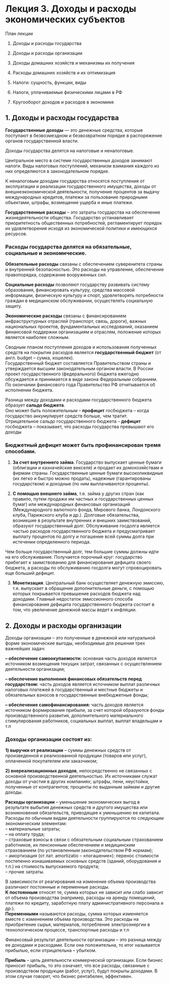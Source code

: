 # Лекция 3. Доходы и расходы экономических субъектов


План лекции

1. Доходы и расходы государства

2. Доходы и расходы организации

3. Доходы домашних хозяйств и механизмы их получения

4. Расходы домашних хозяйств и их оптимизация

5. Налоги: сущность, функции, виды

6. Налоги, уплачиваемые физическими лицами в РФ

7. Кругооборот доходов и расходов в экономике


## 1. Доходы и расходы государства

**Государственные доходы** — это денежные средства, которые поступают
в безвозмездном и безвозвратном порядке в распоряжение органов
государственной власти.

Доходы государства делятся на налоговые и неналоговые.

Центральное место в системе государственных доходов занимают
налоги. Виды налоговых поступлений, механизм взимания каждого из них
определяются в законодательном порядке.

К неналоговым доходам государства относятся поступления от
эксплуатации и реализации государственного имущества, доходы от
внешнеэкономической деятельности, получение процентов за выдачу
международных кредитов, платежи за пользование природными объектами,
штрафы, возмещение ущерба и иные платежи.

**Государственные расходы** – это затраты государства на обеспечение
жизнедеятельности общества. Государство устанавливает приоритетность
общественных потребностей, регламентирует порядок их удовлетворения
исходя из экономической политики и имеющихся ресурсов.

### Расходы государства делятся на обязательные, социальные и экономические.

**Обязательные расходы** связаны с обеспечением суверенитета страны и
внутренней безопасностью. Это расходы на управление, обеспечение
правопорядка, содержание вооруженных сил.

**Социальные расходы** позволяют государству развивать систему
образования, финансировать культуру, средства массовой информации,
физическую культуру и спорт, удовлетворять потребности граждан в
медицинском обслуживании, осуществлять социальную защиту.

**Экономические расходы** связаны с финансированием инфраструктурных
отраслей (транспорт, связь, дороги), важных национальных проектов,
фундаментальных исследований, оказанием финансовой поддержки
организациям и отраслям, положение которых является наиболее сложным.


Сводным планом поступления доходов и использования полученных
средств на покрытие расходов является **государственный бюджет** (от англ.
budget – сумка, кошелек).  
Государственный бюджет составляется
Правительством страны и утверждается высшим законодательным органом
власти. В России проект государственного (федерального) бюджета ежегодно
обсуждается и принимается в виде закона Федеральным собранием. По
окончании финансового года Правительство РФ отчитывается об исполнении
бюджета.

Разница между доходами и расходами государственного бюджета
образует **сальдо бюджета**.  
Оно может быть положительным – **профицит**
госбюджета – когда государство аккумулирует средств больше, чем тратит.  
Отрицательное сальдо государственного бюджета – **дефицит** госбюджета –
показывает, что расходы государства превышают его доходы


### Бюджетный дефицит может быть профинансирован тремя способами.

1. **За счет внутреннего займа**. Государство выпускает ценные бумаги
(облигации и казначейские векселя) и продает их домохозяйствам и фирмам
страны. Государственные ценные бумаги высоколиквидные (их легко и
быстро можно продать), надежные (гарантированы государством) и
доходные (по ним выплачиваются проценты).

2. **С помощью внешнего займа**, т.е. займа у других стран (как правило,
путем продажи им частных и государственных ценных бумаг) или
международных финансовых организаций (Международного валютного
фонда, Мирового банка, Лондонского клуба, Парижского клуба и др.).
Долговые обязательства, возникшие в результате внутренних и внешних
заимствований, образуют государственный долг. Обслуживание госдолга
является частью расходов государственного бюджета и предусматривает
выплату процентов по долгу и погашение всей суммы долга при истечении
определенного периода.

Чем больше государственный долг, тем большие суммы должны идти на
его обслуживание. Получается порочный круг: государство прибегает к
заимствованию для финансирования дефицита своего бюджета, а расходы по
обслуживанию госдолга могут спровоцировать еще больший дефицит.

3. **Монетизация**. Центральный банк осуществляет денежную эмиссию,
т.е. выпускает в обращение дополнительные деньги, с помощью которых
покрывается превышение расходов бюджета над доходами. Главный
недостаток эмиссионного способа финансирования дефицита
государственного бюджета состоит в том, что увеличение денежной массы
ведет к инфляции.


## 2. Доходы и расходы организации
Доходы организации – это полученные в денежной или натуральной
форме экономические выгоды, необходимые для решения трех важнейших
задач:

**– обеспечение самоокупаемости:** основная часть доходов является
источником возмещения текущих затрат, связанных с осуществлением
деятельности организации;

**– обеспечение выполнения финансовых обязательств перед
государством:** часть доходов является источником выплат различных
налоговых платежей в государственный и местные бюджеты и обязательных
взносов в государственные внебюджетные фонды;

**– обеспечение самофинансирования:** часть доходов является источником
формирования прибыли, за счет которой образуются фонды
производственного развития, дополнительного материального
стимулирования работников, социальных выплат, выплат владельцам и т.п


### Доходы организации состоят из:

**1) выручки от реализации** – суммы денежных средств от произведенной
и реализованной продукции (товаров или услуг), оплаченной покупателем
или заказчиком;

**2) внереализационных доходов**, непосредственно не связанных с
основной производственной деятельностью. Их источниками служат доходы
от участия в других компаниях; штрафы, пени, неустойки, полученные от
контрагентов; проценты по выданным займам и другие доходы.


**Расходы организации** – уменьшение экономических выгод в результате
выбытия денежных средств и другого имущества или возникновения
обязательств, приводящее к уменьшению ее капитала.
Расходы по обычным видам деятельности группируются по следующим
экономическим элементам:  
– материальные затраты;  
– на оплату труда;  
– страховые взносы в связи с обязательным социальным страхованием
работников, их пенсионным обеспечением и медицинским страхованием (по
установленным законодательством РФ нормам);  
– амортизация (от лат. amortizatio – «погашение»): перенос стоимости
постепенно изнашиваемых основных средств (зданий, оборудования и т.п.)
на стоимость выпускаемого продукта;  
– прочие затраты.


В зависимости от реагирования на изменение объема производства
различают постоянные и переменные расходы.  
**К постоянным** относят те, сумма которых не зависит или слабо зависит от объема производства
(например, расходы на аренду помещений, платежи по кредиту, заработную
плату административного персонала и др.).  
**Переменными** называются
расходы, сумма которых изменяется вместе с изменением объема
производства. Это расходы на приобретение сырья, материалов, потребление
электроэнергии в технологическом процессе, транспортные расходы и т.п

Финансовый результат деятельности организации – это разница между
ее доходами и расходами. Если она положительна, то итог называется
прибылью, если отрицательна – убытком.

**Прибыль** – цель деятельности коммерческой организации. Если бизнес
приносит прибыль, то это означает, что все расходы, связанные с
производством продукции (работ, услуг), будут покрыты доходами. В этом
случае говорят, что бизнес рентабелен, эффективен.



